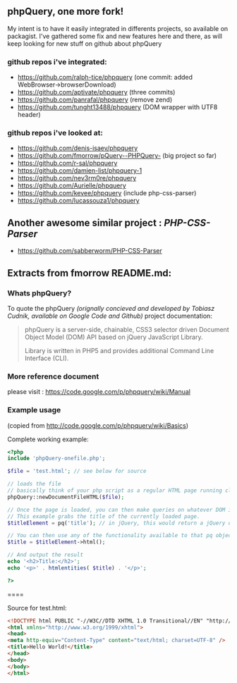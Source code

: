 ## phpQuery, one more fork!

My intent is to have it easily integrated in differents projects, so available on packagist.
I've gathered some fix and new features here and there, as will keep looking for new stuff on github about phpQuery

### github repos i've integrated:

* https://github.com/ralph-tice/phpquery (one commit: added WebBrowser->browserDownload)
* https://github.com/aptivate/phpquery (three commits)
* https://github.com/panrafal/phpquery (remove zend)
* https://github.com/tunght13488/phpquery (DOM wrapper with UTF8 header)

### github repos i've looked at:

* https://github.com/denis-isaev/phpquery
* https://github.com/fmorrow/pQuery--PHPQuery- (big project so far)
* https://github.com/r-sal/phpquery
* https://github.com/damien-list/phpquery-1
* https://github.com/nev3rm0re/phpquery
* https://github.com/Aurielle/phpquery
* https://github.com/kevee/phpquery (include php-css-parser)
* https://github.com/lucassouza1/phpquery

## Another awesome similar project : *PHP-CSS-Parser*

* https://github.com/sabberworm/PHP-CSS-Parser

## Extracts from fmorrow README.md:

### Whats phpQuery?
To quote the phpQuery *(orignally concieved and developed by Tobiasz Cudnik, available on Google Code and Github)* project documentation:

>phpQuery is a server-side, chainable, CSS3 selector driven Document Object Model (DOM) API based on jQuery JavaScript Library.
>
>Library is written in PHP5 and provides additional Command Line Interface (CLI).

### More reference document

please visit : https://code.google.com/p/phpquery/wiki/Manual

### Example usage

(copied from http://code.google.com/p/phpquery/wiki/Basics)

Complete working example:

```php
<?php
include 'phpQuery-onefile.php';

$file = 'test.html'; // see below for source

// loads the file
// basically think of your php script as a regular HTML page running client side with jQuery.  This loads whatever file you want to be the current page
phpQuery::newDocumentFileHTML($file);

// Once the page is loaded, you can then make queries on whatever DOM is loaded.
// This example grabs the title of the currently loaded page.
$titleElement = pq('title'); // in jQuery, this would return a jQuery object.  I'm guessing something similar is happening here with pq.

// You can then use any of the functionality available to that pq object.  Such as getting the innerHTML like I do here.
$title = $titleElement->html();

// And output the result
echo '<h2>Title:</h2>';
echo '<p>' . htmlentities( $title) . '</p>';

?>
```

====

Source for test.html:

```html
<!DOCTYPE html PUBLIC "-//W3C//DTD XHTML 1.0 Transitional//EN" "http://www.w3.org/TR/xhtml1/DTD/xhtml1-transitional.dtd">
<html xmlns="http://www.w3.org/1999/xhtml">
<head>
<meta http-equiv="Content-Type" content="text/html; charset=UTF-8" />
<title>Hello World!</title>
</head>
<body>
</body>
</html>
```

